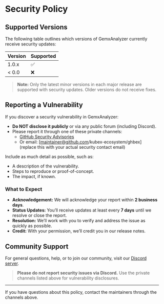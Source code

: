 # Security Policy

## Supported Versions

The following table outlines which versions of GemxAnalyzer currently receive security updates:

| Version | Supported           |
| ------- | ------------------- |
| 1.0.x   | :white_check_mark:  |
| < 0.0   | :x:                 |

> **Note:** Only the latest minor versions in each major release are supported with security updates. Older versions do not receive fixes.

## Reporting a Vulnerability

If you discover a security vulnerability in GemxAnalyzer:

- **Do NOT disclose it publicly** or via any public forum (including Discord).
- Please report it through one of these private channels:
  - [GitHub Security Advisories](https://github.com/kubex-ecosystem/gemx/analyzer/security/advisories)
  - Or email: [maintainer@github.com/kubex-ecosystem/ghbex] (replace this with your actual security contact email)

Include as much detail as possible, such as:

- A description of the vulnerability.
- Steps to reproduce or proof-of-concept.
- The impact, if known.

### What to Expect

- **Acknowledgement:** We will acknowledge your report within **2 business days**.
- **Status Updates:** You’ll receive updates at least every **7 days** until we resolve or close the report.
- **Resolution:** We’ll work with you to verify and address the issue as quickly as possible.
- **Credit:** With your permission, we’ll credit you in our release notes.

## Community Support

For general questions, help, or to join our community, visit our [Discord server](https://discord.gg/CCBJsFHT).

> **Please do not report security issues via Discord.** Use the private channels listed above for vulnerability disclosures.

---

If you have questions about this policy, contact the maintainers through the channels above.
